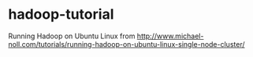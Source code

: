 # hadoop-tutorial
Running Hadoop on Ubuntu Linux from http://www.michael-noll.com/tutorials/running-hadoop-on-ubuntu-linux-single-node-cluster/
